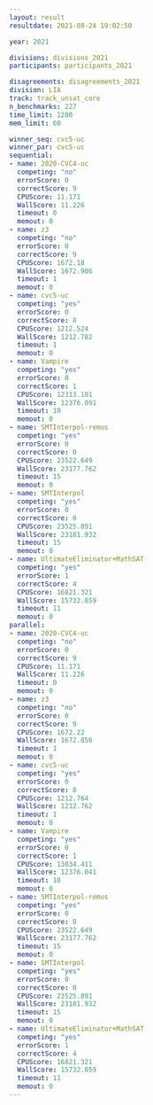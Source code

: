 ```yaml
---
layout: result
resultdate: 2021-08-24 19:02:50

year: 2021

divisions: divisions_2021
participants: participants_2021

disagreements: disagreements_2021
division: LIA
track: track_unsat_core
n_benchmarks: 227
time_limit: 1200
mem_limit: 60

winner_seq: cvc5-uc
winner_par: cvc5-uc
sequential:
- name: 2020-CVC4-uc
  competing: "no"
  errorScore: 0
  correctScore: 9
  CPUScore: 11.171
  WallScore: 11.226
  timeout: 0
  memout: 0
- name: z3
  competing: "no"
  errorScore: 0
  correctScore: 9
  CPUScore: 1672.18
  WallScore: 1672.906
  timeout: 1
  memout: 0
- name: cvc5-uc
  competing: "yes"
  errorScore: 0
  correctScore: 8
  CPUScore: 1212.524
  WallScore: 1212.782
  timeout: 1
  memout: 0
- name: Vampire
  competing: "yes"
  errorScore: 0
  correctScore: 1
  CPUScore: 12313.101
  WallScore: 12376.091
  timeout: 10
  memout: 0
- name: SMTInterpol-remus
  competing: "yes"
  errorScore: 0
  correctScore: 0
  CPUScore: 23522.649
  WallScore: 23177.762
  timeout: 15
  memout: 0
- name: SMTInterpol
  competing: "yes"
  errorScore: 0
  correctScore: 0
  CPUScore: 23525.891
  WallScore: 23181.932
  timeout: 15
  memout: 0
- name: UltimateEliminator+MathSAT
  competing: "yes"
  errorScore: 1
  correctScore: 4
  CPUScore: 16821.321
  WallScore: 15732.059
  timeout: 11
  memout: 0
parallel:
- name: 2020-CVC4-uc
  competing: "no"
  errorScore: 0
  correctScore: 9
  CPUScore: 11.171
  WallScore: 11.226
  timeout: 0
  memout: 0
- name: z3
  competing: "no"
  errorScore: 0
  correctScore: 9
  CPUScore: 1672.22
  WallScore: 1672.856
  timeout: 1
  memout: 0
- name: cvc5-uc
  competing: "yes"
  errorScore: 0
  correctScore: 8
  CPUScore: 1212.764
  WallScore: 1212.762
  timeout: 1
  memout: 0
- name: Vampire
  competing: "yes"
  errorScore: 0
  correctScore: 1
  CPUScore: 13034.411
  WallScore: 12376.041
  timeout: 10
  memout: 0
- name: SMTInterpol-remus
  competing: "yes"
  errorScore: 0
  correctScore: 0
  CPUScore: 23522.649
  WallScore: 23177.762
  timeout: 15
  memout: 0
- name: SMTInterpol
  competing: "yes"
  errorScore: 0
  correctScore: 0
  CPUScore: 23525.891
  WallScore: 23181.932
  timeout: 15
  memout: 0
- name: UltimateEliminator+MathSAT
  competing: "yes"
  errorScore: 1
  correctScore: 4
  CPUScore: 16821.321
  WallScore: 15732.059
  timeout: 11
  memout: 0
---
```

